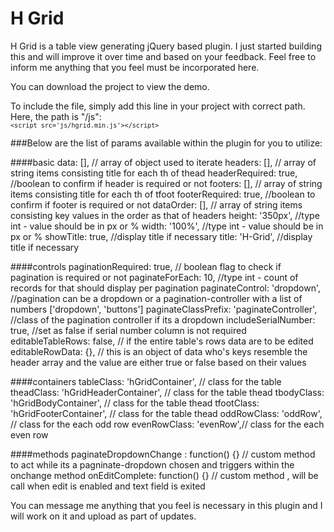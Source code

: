 # H Grid

H Grid is a table view generating jQuery based plugin. I just started building this and will improve it over time and based on your feedback. Feel free to inform me anything that you feel must be incorporated here.

You can download the project to view the demo. 

To include the file, simply add this line in your project with correct path. Here, the path is "/js":
<br/>
<code>`<script src='js/hgrid.min.js'></script>`</code>

###Below are the list of params available within the plugin for you to utilize:

####basic
    data: [], // array of object used to iterate
    headers: [], // array of string items consisting title for each th of thead
    headerRequired: true, //boolean to confirm if header is required or not
    footers: [], // array of string items consisting title for each th of tfoot
    footerRequired: true, //boolean to confirm if footer is required or not
    dataOrder: [], // array of string items consisting key values in the order as that of headers
    height: '350px', //type int - value should be in px or %
    width: '100%', //type int - value should be in px or %
    showTitle: true, //display title if necessary
    title: 'H-Grid', //display title if necessary
    
####controls
    paginationRequired: true, // boolean flag to check if pagination is required or not
    paginateForEach: 10, //type int - count of records for that should display per pagination
    paginateControl: 'dropdown', //pagination can be a dropdown or a pagination-controller with a list of numbers ['dropdown', 'buttons']
    paginateClassPrefix: 'paginateController', //class of the pagination controller if its a dropdown
    includeSerialNumber: true, //set as false if serial number column is not required
    editableTableRows: false, // if the entire table's rows data are to be edited
    editableRowData: {}, // this is an object of data who's keys resemble the header array and the value are either true or false based on their values
    
####containers
    tableClass: 'hGridContainer', // class for the table
    theadClass: 'hGridHeaderContainer', // class for the table thead
    tbodyClass: 'hGridBodyContainer', // class for the table thead
    tfootClass: 'hGridFooterContainer', // class for the table thead
    oddRowClass: 'oddRow', // class for the each odd row
    evenRowClass: 'evenRow',// class for the each even row
    
####methods
    paginateDropdownChange : function() {} // custom method to act while its a pagninate-dropdown chosen and triggers within the onchange method
    onEditComplete: function() {} // custom method , will be call when edit is enabled and text field is exited
    
You can message me anything that you feel is necessary in this plugin and I will work on it and upload as part of updates.

